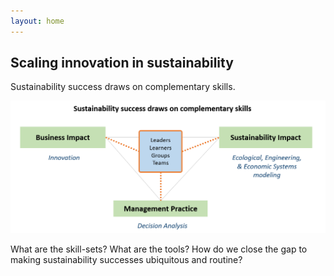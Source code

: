```yaml
---
layout: home
---
```


<h2>Scaling innovation in sustainability</h2>

Sustainability success draws on complementary skills. 

![Capability Dimensions](/assets/images/complementary-skills.png)

What are the skill-sets? What are the tools? How do we close the gap to making sustainability successes ubiquitous and routine?

